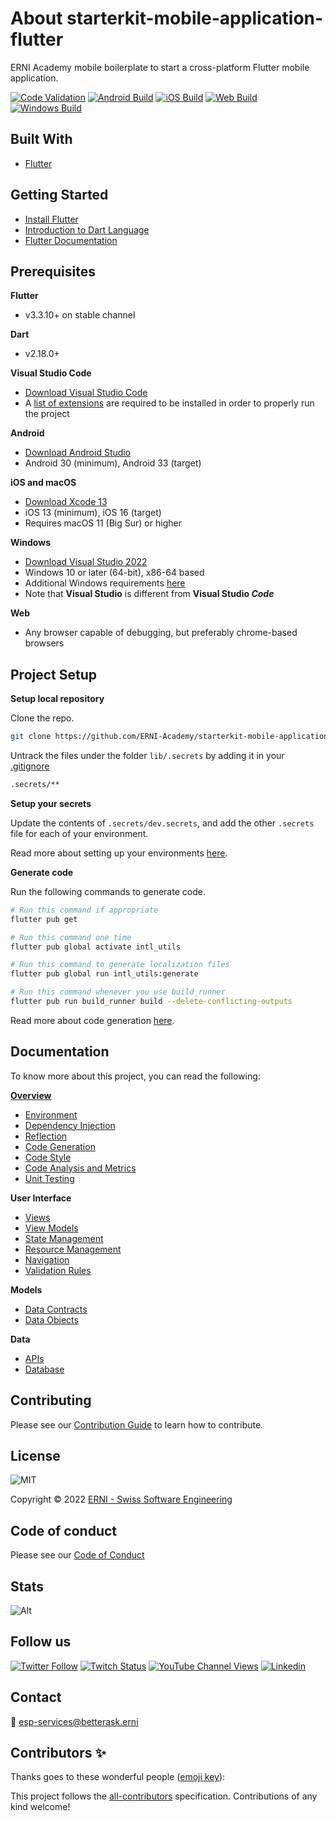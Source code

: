 # About starterkit-mobile-application-flutter

ERNI Academy mobile boilerplate to start a cross-platform Flutter mobile application.

<!-- ALL-CONTRIBUTORS-BADGE:START - Do not remove or modify this section -->
<!-- ALL-CONTRIBUTORS-BADGE:END -->

[![Code Validation](https://github.com/ERNI-Academy/starterkit-mobile-application-flutter/actions/workflows/ci-code-validation.yml/badge.svg)](https://github.com/ERNI-Academy/starterkit-mobile-application-flutter/actions/workflows/ci-code-validation.yml) [![Android Build](https://github.com/ERNI-Academy/starterkit-mobile-application-flutter/actions/workflows/ci-android.yml/badge.svg)](https://github.com/ERNI-Academy/starterkit-mobile-application-flutter/actions/workflows/ci-android.yml) [![iOS Build](https://github.com/ERNI-Academy/starterkit-mobile-application-flutter/actions/workflows/ci-ios.yml/badge.svg)](https://github.com/ERNI-Academy/starterkit-mobile-application-flutter/actions/workflows/ci-ios.yml) [![Web Build](https://github.com/ERNI-Academy/starterkit-mobile-application-flutter/actions/workflows/ci-web.yml/badge.svg)](https://github.com/ERNI-Academy/starterkit-mobile-application-flutter/actions/workflows/ci-web.yml) [![Windows Build](https://github.com/ERNI-Academy/starterkit-mobile-application-flutter/actions/workflows/ci-windows.yml/badge.svg)](https://github.com/ERNI-Academy/starterkit-mobile-application-flutter/actions/workflows/ci-windows.yml)

## Built With

- [Flutter](https://flutter.dev)

## Getting Started

- [Install Flutter](https://docs.flutter.dev/get-started/install)
- [Introduction to Dart Language](https://dart.dev/guides/language/language-tour)
- [Flutter Documentation](https://docs.flutter.dev/)

## Prerequisites

**Flutter**
- v3.3.10+ on stable channel

**Dart**
- v2.18.0+

**Visual Studio Code**
- [Download Visual Studio Code](https://code.visualstudio.com/download)
- A [list of extensions](erni_mobile/.vscode/extensions.json) are required to be installed in order to properly run the project

**Android**
- [Download Android Studio](https://developer.android.com/studio)
- Android 30 (minimum), Android 33 (target)

**iOS and macOS**
- [Download Xcode 13](https://developer.apple.com/download/all/)
- iOS 13 (minimum), iOS 16 (target)
- Requires macOS 11 (Big Sur) or higher

**Windows**
- [Download Visual Studio 2022](https://visualstudio.microsoft.com/vs/)
- Windows 10 or later (64-bit), x86-64 based
- Additional Windows requirements [here](https://docs.flutter.dev/development/platform-integration/desktop#additional-windows-requirements)
- Note that **Visual Studio** is different from **Visual Studio *Code***
  
**Web**
- Any browser capable of debugging, but preferably chrome-based browsers

## Project Setup

**Setup local repository**

Clone the repo.

```sh
git clone https://github.com/ERNI-Academy/starterkit-mobile-application-flutter.git
```

Untrack the files under the folder `lib/.secrets` by adding it in your [.gitignore](erni_mobile/.gitignore)

```sh
.secrets/**
```

**Setup your secrets**

Update the contents of `.secrets/dev.secrets`, and add the other `.secrets` file for each of your environment.

Read more about setting up your environments [here](docs/environments.md).


**Generate code**

Run the following commands to generate code.

```sh
# Run this command if appropriate
flutter pub get

# Run this command one time
flutter pub global activate intl_utils

# Run this command to generate localization files
flutter pub global run intl_utils:generate

# Run this command whenever you use build_runner
flutter pub run build_runner build --delete-conflicting-outputs
```

Read more about code generation [here](docs/code_generation.md).

## Documentation

To know more about this project, you can read the following:

**[Overview](docs/overview.md)**
- [Environment](docs/environments.md)
- [Dependency Injection](docs/dependency_injection.md)
- [Reflection](docs/reflection.md)
- [Code Generation](docs/code_generation.md)
- [Code Style](docs/code_style.md)
- [Code Analysis and Metrics](docs/code_analysis_and_metrics.md)
- [Unit Testing](docs/unit_testing.md)

**User Interface**
- [Views](docs/ui/views.md)
- [View Models](docs/ui/view_models.md)
- [State Management](docs/ui/state_management.md)
- [Resource Management](docs/ui/resource_management.md)
- [Navigation](docs/ui/navigation.md)
- [Validation Rules](docs/ui/validation_rules.md)

**Models**
- [Data Contracts](docs/business/models/data_contracts.md)
- [Data Objects](docs/business/models/data_objects.md)

**Data**
- [APIs](docs/data/apis.md)
- [Database](docs/data/database.md)

## Contributing

Please see our [Contribution Guide](CONTRIBUTING.md) to learn how to contribute.

## License

![MIT](https://img.shields.io/badge/License-MIT-blue.svg)

Copyright © 2022 [ERNI - Swiss Software Engineering](https://www.betterask.erni)

## Code of conduct

Please see our [Code of Conduct](CODE_OF_CONDUCT.md)

## Stats

![Alt](https://repobeats.axiom.co/api/embed/0efcc903e049a8ee8086139e5a6b22e2504c1fa1.svg "Repobeats analytics image")

## Follow us

[![Twitter Follow](https://img.shields.io/twitter/follow/ERNI?style=social)](https://www.twitter.com/ERNI)
[![Twitch Status](https://img.shields.io/twitch/status/erni_academy?label=Twitch%20Erni%20Academy&style=social)](https://www.twitch.tv/erni_academy)
[![YouTube Channel Views](https://img.shields.io/youtube/channel/views/UCkdDcxjml85-Ydn7Dc577WQ?label=Youtube%20Erni%20Academy&style=social)](https://www.youtube.com/channel/UCkdDcxjml85-Ydn7Dc577WQ)
[![Linkedin](https://img.shields.io/badge/linkedin-31k-green?style=social&logo=Linkedin)](https://www.linkedin.com/company/erni)

## Contact

📧 [esp-services@betterask.erni](mailto:esp-services@betterask.erni)

## Contributors ✨

Thanks goes to these wonderful people ([emoji key](https://allcontributors.org/docs/en/emoji-key)):

<!-- ALL-CONTRIBUTORS-LIST:START - Do not remove or modify this section -->
<!-- ALL-CONTRIBUTORS-LIST:END -->
This project follows the [all-contributors](https://github.com/all-contributors/all-contributors) specification. Contributions of any kind welcome!
